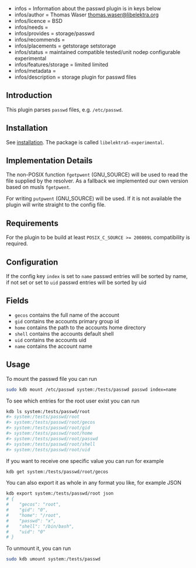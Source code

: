- infos = Information about the passwd plugin is in keys below
- infos/author = Thomas Waser <thomas.waser@libelektra.org>
- infos/licence = BSD
- infos/needs =
- infos/provides = storage/passwd
- infos/recommends =
- infos/placements = getstorage setstorage
- infos/status = maintained compatible tested/unit nodep configurable experimental
- infos/features/storage = limited limited
- infos/metadata =
- infos/description = storage plugin for passwd files

## Introduction

This plugin parses `passwd` files, e.g. `/etc/passwd`.

## Installation

See [installation](/doc/INSTALL.md).
The package is called `libelektra5-experimental`.

## Implementation Details

The non-POSIX function `fgetpwent` (GNU_SOURCE) will be used to
read the file supplied by the resolver.
As a fallback we implemented our own version based on musls `fgetpwent`.

For writing `putpwent` (GNU_SOURCE) will be used.
If it is not available the plugin will write straight to the config file.

## Requirements

For the plugin to be build at least `POSIX_C_SOURCE >= 200809L` compatibility
is required.

## Configuration

If the config key `index` is set to `name` passwd entries will be sorted by name, if not set or set to `uid` passwd entries will be sorted by uid

## Fields

- `gecos` contains the full name of the account
- `gid` contains the accounts primary group id
- `home` contains the path to the accounts home directory
- `shell` contains the accounts default shell
- `uid` contains the accounts uid
- `name` contains the account name

## Usage

To mount the passwd file you can run

```sh
sudo kdb mount /etc/passwd system:/tests/passwd passwd index=name
```

To see which entries for the root user exist you can run

```sh
kdb ls system:/tests/passwd/root
#> system:/tests/passwd/root
#> system:/tests/passwd/root/gecos
#> system:/tests/passwd/root/gid
#> system:/tests/passwd/root/home
#> system:/tests/passwd/root/passwd
#> system:/tests/passwd/root/shell
#> system:/tests/passwd/root/uid
```

If you want to receive one specific value you can run for example

```sh
kdb get system:/tests/passwd/root/gecos
```

You can also export it as whole in any format you like, for example JSON

```sh
kdb export system:/tests/passwd/root json
# {
#    "gecos": "root",
#    "gid": "0",
#    "home": "/root",
#    "passwd": "x",
#    "shell": "/bin/bash",
#    "uid": "0"
# }

```

To unmount it, you can run

```sh
sudo kdb umount system:/tests/passwd
```
